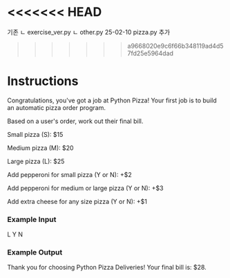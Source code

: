 <<<<<<< HEAD
=======
기존
    ㄴ exercise_ver.py
    ㄴ other.py
25-02-10 pizza.py 추가

>>>>>>> a9668020e9c6f66b348119ad4d57fd25e5964dad
# Instructions
Congratulations, you've got a job at Python Pizza! Your first job is to build an automatic pizza order program.

Based on a user's order, work out their final bill.

Small pizza (S): $15

Medium pizza (M): $20

Large pizza (L): $25

Add pepperoni for small pizza (Y or N): +$2

Add pepperoni for medium or large pizza (Y or N): +$3

Add extra cheese for any size pizza (Y or N): +$1

### Example Input
L
Y
N
### Example Output
Thank you for choosing Python Pizza Deliveries!
Your final bill is: $28.